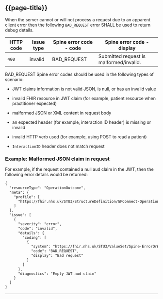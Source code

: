 ## {{page-title}}

When the server cannot or will not process a request due to an apparent client error then the following `BAD_REQUEST` error SHALL be used to return debug details.

<table class="nhsd-!t-margin-bottom-6">
  <thead>
    <tr>
      <th data-no-sort>HTTP code</th>
      <th data-no-sort>Issue type</th>
      <th data-no-sort>Spine error code - code</th>
      <th data-no-sort>Spine error code - display</th>
    </tr>
  </thead>
  <tbody>
    <tr>
      <td><code class="highlighter-rouge">400</code></td>
      <td>invalid</td>
      <td>BAD_REQUEST</td>
      <td>Submitted request is malformed/invalid.</td>
    </tr>
  </tbody>
</table>

BAD_REQUEST Spine error codes should be used in the following types of scenario:

- JWT claims information is not valid JSON, is null, or has an invalid value

- invalid FHIR resource in JWT claim (for example, patient resource when practitioner expected)

- malformed JSON or XML content in request body

- an expected header (for example, interaction ID header) is missing or invalid

- invalid HTTP verb used (for example, using POST to read a patient)

- `InteractionID` header does not match request


### Example: Malformed JSON claim in request
For example, if the request contained a null aud claim in the JWT, then the following error details would be returned:

```xml
{
  "resourceType": "OperationOutcome",
  "meta": {
    "profile": [
      "https://fhir.nhs.uk/STU3/StructureDefinition/GPConnect-OperationOutcome-1"
    ]
  },
  "issue": [
    {
      "severity": "error",
      "code": "invalid",
      "details": {
        "coding": [
          {
            "system": "https://fhir.nhs.uk/STU3/ValueSet/Spine-ErrorOrWarningCode-1",
            "code": "BAD_REQUEST",
            "display": "Bad request"
          }
        ]
      },
      "diagnostics": "Empty JWT aud claim"
    }
  ]
}
```

---